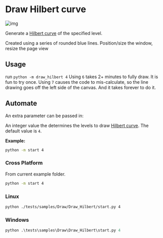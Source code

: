 # Draw Hilbert curve

![img](https://upload.wikimedia.org/wikipedia/commons/0/06/Hilbert_curve_3.svg)

Generate a [Hilbert curve] of the specified level.

Created using a series of rounded blue lines.
Position/size the window, resize the page view

## Usage

run `python -m draw_hilbert 4`
Using `6` takes  2+ minutes to fully draw. It is fun to try once.
Using `7` causes the code to mis-calculate, so the line drawing goes off the left side of the canvas.
And it takes forever to do it.

## Automate

An extra parameter can be passed in:

An integer value the determines the levels to draw [Hilbert curve]. The default value is `4`.

**Example:**

```sh
python -m start 4
```

### Cross Platform

From current example folder.

```sh
python -m start 4
```

### Linux

```sh
python ./tests/samples/Draw/Draw_Hilbert/start.py 4
```

### Windows

```ps
python .\tests\samples\Draw\Draw_Hilbert\start.py 4
```

[Hilbert curve]: https://en.wikipedia.org/wiki/Hilbert_curve
